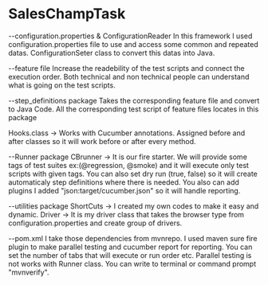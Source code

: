 # SalesChampTask

--configuration.properties & ConfigurationReader
In this framework I used configuration.properties file to use and access some common and repeated datas.
ConfigurationSeter class to convert this datas into Java.


--feature file
Increase the readebility of the test scripts and connect the execution order.
Both technical and non technical people can understand what is going on the test scripts.


--step_definitions package
Takes the corresponding feature file and convert to Java Code.
All the corresponding test script of feature files locates in this package

Hooks.class -> Works with Cucumber annotations.
                  Assigned before and after classes so it will work before or after every method.

--Runner package
CBrunner -> It is our fire starter. We will provide some tags of test suites ex:(@regression, @smoke)
          and it will execute only test scripts with given tags. You can also set dry run (true, false)
          so it will create automaticaly step definitions where there is needed.
          You also can add plugins I added "json:target/cucumber.json" so it will handle reporting.

--utilities package
ShortCuts -> I created my own codes to make it easy and dynamic.
Driver -> It is my driver class that takes the browser type from configuration.properties and create group of drivers.

--pom.xml
I take those dependencies from mvnrepo. I used maven sure fire plugin to make parallel testing
and cucumber report for reporting. You can set the number of tabs that will execute or run order etc.
Parallel testing is not works with Runner class. You can write to terminal or command prompt "mvnverify".
